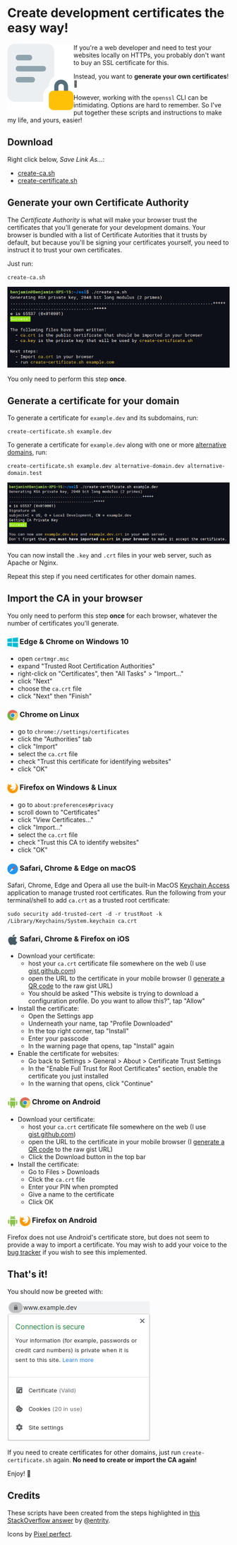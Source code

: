 # Create development certificates the easy way!

<img src="https://raw.githubusercontent.com/BenMorel/dev-certificates/main/images/logo.svg" alt="" align="left" height="150">

If you're a web developer and need to test your websites locally on HTTPs, you probably don't want to buy an SSL certificate for this.

Instead, you want to **generate your own certificates**! 💪

However, working with the `openssl` CLI can be intimidating. Options are hard to remember. So I've put together these scripts and instructions to make my life, and yours, easier!

## Download

Right click below, *Save Link As...*:

- [create-ca.sh](https://raw.githubusercontent.com/BenMorel/dev-certificates/main/create-ca.sh)
- [create-certificate.sh](https://raw.githubusercontent.com/BenMorel/dev-certificates/main/create-certificate.sh)

## Generate your own Certificate Authority

The *Certificate Authority* is what will make your browser trust the certificates that you'll generate for your development domains. Your browser is bundled with a list of Certificate Autorities that it trusts by default, but because you'll be signing your certificates yourself, you need to instruct it to trust your own certificates.

Just run:

```
create-ca.sh 
```

![create-ca.sh](https://raw.githubusercontent.com/BenMorel/dev-certificates/main/images/create-ca.png)

You only need to perform this step **once**.

## Generate a certificate for your domain

To generate a certificate for `example.dev` and its subdomains, run:

```
create-certificate.sh example.dev
```

To generate a certificate for `example.dev` along with one or more [alternative domains](https://en.wikipedia.org/wiki/Subject_Alternative_Name), run:

```
create-certificate.sh example.dev alternative-domain.dev alternative-domain.test
```

![create-certificate.sh](https://raw.githubusercontent.com/BenMorel/dev-certificates/main/images/create-certificate.png)

You can now install the `.key` and `.crt` files in your web server, such as Apache or Nginx.

Repeat this step if you need certificates for other domain names.

## Import the CA in your browser

You only need to perform this step **once** for each browser, whatever the number of certificates you'll generate.

### <img src="https://raw.githubusercontent.com/BenMorel/dev-certificates/main/images/windows.svg" alt="" align="center" height="24"> Edge & Chrome on Windows 10

- open `certmgr.msc`
- expand "Trusted Root Certification Authorities"
- right-click on "Certificates", then "All Tasks" > "Import..."
- click "Next"
- choose the `ca.crt` file
- click "Next" then "Finish"

### <img src="https://raw.githubusercontent.com/BenMorel/dev-certificates/main/images/chrome.svg" alt="" align="center" height="24"> Chrome on Linux

- go to `chrome://settings/certificates`
- click the "Authorities" tab
- click "Import"
- select the `ca.crt` file
- check "Trust this certificate for identifying websites"
- click "OK"

### <img src="https://raw.githubusercontent.com/BenMorel/dev-certificates/main/images/firefox.svg" alt="" align="center" height="24"> Firefox on Windows & Linux

- go to `about:preferences#privacy`
- scroll down to "Certificates"
- click "View Certificates..."
- click "Import..."
- select the `ca.crt` file
- check "Trust this CA to identify websites"
- click "OK"

### <img src="https://raw.githubusercontent.com/BenMorel/dev-certificates/main/images/safari.svg" alt="" align="center" height="24"> Safari, Chrome & Edge on macOS

Safari, Chrome, Edge and Opera all use the built-in MacOS [Keychain Access](https://support.apple.com/guide/keychain-access/what-is-keychain-access-kyca1083/mac) application to manage trusted root certificates. Run the following from your terminal/shell to add `ca.crt` as a trusted root certificate:

    sudo security add-trusted-cert -d -r trustRoot -k /Library/Keychains/System.keychain ca.crt

### <img src="https://raw.githubusercontent.com/BenMorel/dev-certificates/main/images/apple.svg" alt="" align="center" height="24"> Safari, Chrome & Firefox on iOS

- Download your certificate:
  - host your `ca.crt` certificate file somewhere on the web (I use [gist.github.com](https://gist.github.com/))
  - open the URL to the certificate in your mobile browser (I [generate a QR code](https://qr-code-generator.com/) to the raw gist URL)
  - You should be asked "This website is trying to download a configuration profile. Do you want to allow this?", tap "Allow"
- Install the certificate:
  - Open the Settings app
  - Underneath your name, tap "Profile Downloaded"
  - In the top right corner, tap "Install"
  - Enter your passcode
  - In the warning page that opens, tap "Install" again
- Enable the certificate for websites:
  - Go back to Settings > General > About > Certificate Trust Settings
  - In the "Enable Full Trust for Root Certificates" section, enable the certificate you just installed
  - In the warning that opens, click "Continue"

### <img src="https://raw.githubusercontent.com/BenMorel/dev-certificates/main/images/android.svg" alt="" align="center" height="24"> <img src="https://raw.githubusercontent.com/BenMorel/dev-certificates/main/images/chrome.svg" alt="" align="center" height="24"> Chrome on Android

- Download your certificate:
  - host your `ca.crt` certificate file somewhere on the web (I use [gist.github.com](https://gist.github.com/))
  - open the URL to the certificate in your mobile browser (I [generate a QR code](https://qr-code-generator.com/) to the raw gist URL)
  - Click the Download button in the top bar
- Install the certificate:
  - Go to Files > Downloads
  - Click the `ca.crt` file
  - Enter your PIN when prompted
  - Give a name to the certificate
  - Click OK

### <img src="https://raw.githubusercontent.com/BenMorel/dev-certificates/main/images/android.svg" alt="" align="center" height="24"> <img src="https://raw.githubusercontent.com/BenMorel/dev-certificates/main/images/firefox.svg" alt="" align="center" height="24"> Firefox on Android

Firefox does not use Android's certificate store, but does not seem to provide a way to import a certificate. You may wish to add your voice to the [bug tracker](https://bugzilla.mozilla.org/show_bug.cgi?id=868370) if you wish to see this implemented.

## That's it!

You should now be greeted with:

![Chrome Secure](https://raw.githubusercontent.com/BenMorel/dev-certificates/main/images/secure.png)

If you need to create certificates for other domains, just run `create-certificate.sh` again.
**No need to create or import the CA again!**

Enjoy! 👋

## Credits

These scripts have been created from the steps highlighted in [this StackOverflow answer](https://stackoverflow.com/a/60516812/759866) by [@entrity](https://github.com/entrity).

Icons by [Pixel perfect](https://www.flaticon.com/authors/pixel-perfect).
